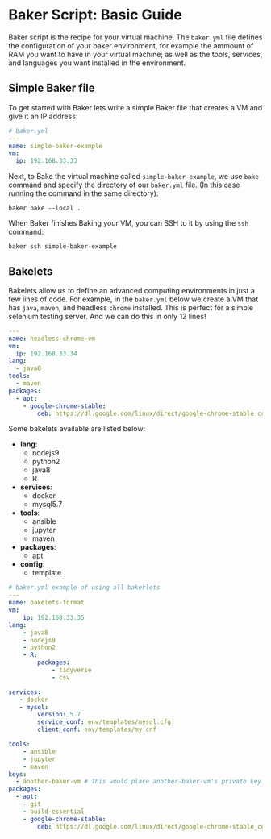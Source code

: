 # Baker Script: Basic Guide

Baker script is the recipe for your virtual machine. The `baker.yml` file defines the configuration of your baker environment, for example the ammount of RAM you want to have in your virtual machine; as well as the tools, services, and languages you want installed in the environment.

## Simple Baker file

To get started with Baker lets write a simple Baker file that creates a VM and give it an IP address:

``` yaml
# baker.yml
---
name: simple-baker-example
vm:
  ip: 192.168.33.33
```

Next, to Bake the virtual machine called `simple-baker-example`, we use `bake` command and specify the directory of our `baker.yml` file. (In this case running the command in the same directory):
``` shell
baker bake --local .
```
When Baker finishes Baking your VM, you can SSH to it by using the `ssh` command:
``` shell
baker ssh simple-baker-example
```

## Bakelets
Bakelets allow us to define an advanced computing environments in just a few lines of code. For example, in the `baker.yml` below we create a VM that has `java`, `maven`, and headless `chrome` installed. This is perfect for a simple selenium testing server. And we can do this in only 12 lines!
``` yaml
---
name: headless-chrome-vm
vm:
  ip: 192.168.33.34
lang:
  - java8
tools:
  - maven
packages:
  - apt:
    - google-chrome-stable:
        deb: https://dl.google.com/linux/direct/google-chrome-stable_current_amd64.deb
```

Some bakelets available are listed below:

- **lang**:
    - nodejs9
    - python2
    - java8
    - R
- **services**:
    - docker
    - mysql5.7
- **tools**:
    - ansible
    - jupyter
    - maven
- **packages**:
    - apt
- **config**:
    - template

``` yaml 
# baker.yml example of using all bakerlets
--- 
name: bakelets-format
vm:
    ip: 192.168.33.35
lang:
    - java8
    - nodejs9
    - python2
    - R:
        packages:
            - tidyverse
            - csv

services:
   - docker
   - mysql:
        version: 5.7
        service_conf: env/templates/mysql.cfg
        client_conf: env/templates/my.cnf

tools:
    - ansible
    - jupyter
    - maven
keys: 
  - another-baker-vm # This would place another-baker-vm's private key in /keys/another-baker-vm.id_rsa
packages:
  - apt:
    - git
    - build-essential
    - google-chrome-stable:
        deb: https://dl.google.com/linux/direct/google-chrome-stable_current_amd64.deb
```